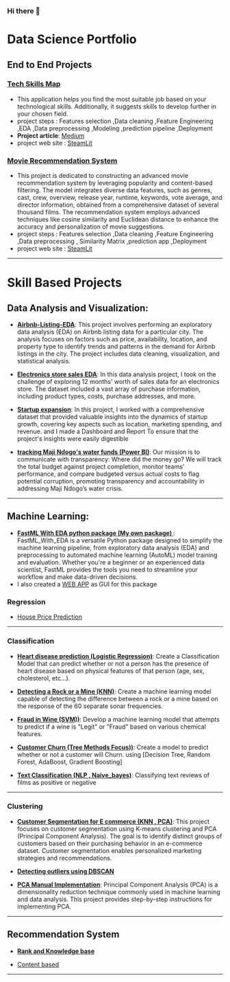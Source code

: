 ### Hi there 👋

# Data Science Portfolio  #

## End to End Projects ##

### [Tech Skills Map](https://github.com/Veto2922/Tech_Skills_Map-End-to-End-data-science-project-)
* This application helps you find the most suitable job based on your technological skills. Additionally, it suggests skills to develop further in your chosen field.
* project steps : Features selection ,Data cleaning ,Feature Engineering ,EDA ,Data preprocessing ,Modeling ,prediction pipeline ,Deployment
* **Project article**: [Medium](https://medium.com/@abdelrahman.m2922/skillsmap-end-to-end-data-science-project-5be5b3062f74)
* project web site : [SteamLit](https://techskillsmap.streamlit.app/)


### [Movie Recommendation System](https://github.com/Veto2922/Movie-Recommender-System-content-based-)
* This project is dedicated to constructing an advanced movie recommendation system by leveraging popularity and content-based filtering. The model integrates diverse data features, such as genres, cast, crew, overview, release year, runtime, keywords, vote average, and director information, obtained from a comprehensive dataset of several thousand films. The recommendation system employs advanced techniques like cosine similarity and Euclidean distance to enhance the accuracy and personalization of movie suggestions.
* project steps : Features selection ,Data cleaning ,Feature Engineering ,Data preprocessing  , Similarity Matrix ,prediction app ,Deployment
* project web site : [SteamLit](https://movie-recommender-sys2.streamlit.app/)

----

# Skill Based Projects #

## Data Analysis and Visualization:

* __[Airbnb-Listing-EDA](https://github.com/Veto2922/Airbnb-Listing-EDA)__: This project involves performing an exploratory data analysis (EDA) on Airbnb listing data for a particular city. The analysis focuses on factors such as price, availability, location, and property type to identify trends and patterns in the demand for Airbnb listings in the city. The project includes data cleaning, visualization, and statistical analysis.

*  __[Electronics store sales EDA](https://github.com/Veto2922/My-data-analysis-projects/tree/main/project1_Finance%20Problem)__: In this data analysis project, I took on the challenge of exploring 12 months' worth of sales data for an electronics store. The dataset included a vast array of purchase information, including product types, costs, purchase addresses, and more.

*  __[Startup expansion](https://github.com/Veto2922/My-data-analysis-projects/tree/main/project3_startup-expansion)__: In this project, I worked with a comprehensive dataset that provided valuable insights into the dynamics of startup growth, covering key aspects such as location, marketing spending, and revenue. and I made a Dashboard and Report To ensure that the project's insights were easily digestible

* __[tracking Maji Ndogo's water funds (Power BI)](https://github.com/Veto2922/EXPLORE-Al-Integrated-project-Transparency-in-tracking-Maji-Ndogo-s-water-funds)__: Our mission is to communicate with transparency: Where did the money go? We will track the total budget against project completion, monitor teams' performance, and compare budgeted versus actual costs to flag potential corruption, promoting transparency and accountability in addressing Maji Ndogo’s water crisis.



---

## Machine Learning:

* __[FastML With EDA python package (My own package) ](https://github.com/Veto2922/Fast-Machine-Learning-With-EDA-python-package/tree/main/FastML_With_EDA)__: FastML_With_EDA is a versatile Python package designed to simplify the machine learning pipeline, from exploratory data analysis (EDA) and preprocessing to automated machine learning (AutoML) model training and evaluation. Whether you're a beginner or an experienced data scientist, FastML provides the tools you need to streamline your workflow and make data-driven decisions.
* I also created a [WEB APP](https://github.com/Veto2922/streamlit_app_for_FastML_With_EDA_python_package/tree/main) as GUI for this package 

### Regression
* [House Price Prediction](https://github.com/Veto2922/House-Price-Prediction-for-Sync-intern)

--- 

### Classification 
* __[Heart disease prediction (Logistic Regression)](https://github.com/youssefHosni/Data-Science-Portofolio/tree/main/Machine%20Learning/Classification/Sensor-activity-recognition)__: Create a Classification Model that can predict whether or not a person has the presence of heart disease based on physical features of that person (age, sex, cholesterol, etc...).

* __[Detecting a Rock or a Mine (KNN)](https://github.com/Veto2922/Detecting-a-Rock-or-a-Mine-KNN-Project-)__:  Create a machine learning model capable of detecting the difference between a rock or a mine based on the response of the 60 separate sonar frequencies.

* __[Fraud in Wine (SVM))](https://github.com/Veto2922/Fraud-in-Wine-SVM-project-)__:  Develop a machine learning model that attempts to predict if a wine is "Legit" or "Fraud" based on various chemical features.

* __[Customer Churn (Tree Methods Focus))](https://github.com/Veto2922/Supervised-Learning-Capstone-Project---Tree-Methods-Focus/tree/main)__:  Create a model to predict whether or not a customer will Churn. using [Decision Tree, Random Forest, AdaBoost, Gradient Boosting]

* __[Text Classification (NLP , Naive_bayes)](https://github.com/Veto2922/Text-Classification-Assessment-NLP-project-)__:  Classifying text reviews  of films as positive or negative

----

### Clustering 
* __[Customer Segmentation for E commerce (KNN , PCA)](https://github.com/Veto2922/Project-Customer-Segmentation-for-E-commerce)__: This project focuses on customer segmentation using K-means clustering and PCA (Principal Component Analysis). The goal is to identify distinct groups of customers based on their purchasing behavior in an e-commerce dataset. Customer segmentation enables personalized marketing strategies and recommendations.
  
* __[Detecting outliers using DBSCAN](https://www.kaggle.com/code/abdalrahminmohammed/clustering-using-dbscan-with-tasks)__

* __[PCA Manual Implementation](https://github.com/Veto2922/PCA-Manual-Implementation)__: Principal Component Analysis (PCA) is a dimensionality reduction technique commonly used in machine learning and data analysis. This project provides step-by-step instructions for implementing PCA.

---

## Recommendation System

* __[Rank and Knowledge base](https://github.com/Veto2922/Recommendation-system-course/tree/main/Task%201%20Rank-Based%2BKnowledge-Based%20Recommendations)__

* [Content based](https://github.com/Veto2922/Movie-Recommender-System-content-based-)
---



<!--
**Veto2922/veto2922** is a ✨ _special_ ✨ repository because its `README.md` (this file) appears on your GitHub profile.

Here are some ideas to get you started:

- 🔭 I’m currently working on ...
- 🌱 I’m currently learning ...
- 👯 I’m looking to collaborate on ...
- 🤔 I’m looking for help with ...
- 💬 Ask me about ...
- 📫 How to reach me: ...
- 😄 Pronouns: ...
- ⚡ Fun fact: ...
-->
